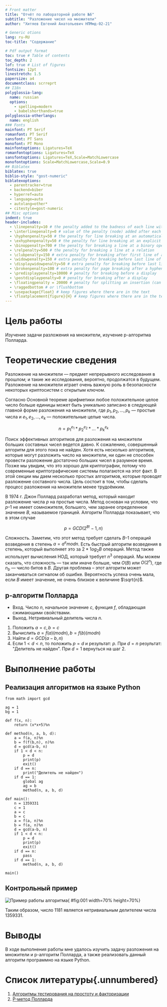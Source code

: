 ```yaml
---
# Front matter
title: "Отчёт по лабораторной работе №6"
subtitle: "Разложение чисел на множители"
author: "Хитяев Евгений Анатольевич НПМмд-02-21"

# Generic otions
lang: ru-RU
toc-title: "Содержание"

# Pdf output format
toc: true # Table of contents
toc_depth: 2
lof: true # List of figures
fontsize: 12pt
linestretch: 1.5
papersize: a4
documentclass: scrreprt
## I18n
polyglossia-lang:
  name: russian
  options:
	- spelling=modern
	- babelshorthands=true
polyglossia-otherlangs:
  name: english
### Fonts
mainfont: PT Serif
romanfont: PT Serif
sansfont: PT Sans
monofont: PT Mono
mainfontoptions: Ligatures=TeX
romanfontoptions: Ligatures=TeX
sansfontoptions: Ligatures=TeX,Scale=MatchLowercase
monofontoptions: Scale=MatchLowercase,Scale=0.9
## Biblatex
biblatex: true
biblio-style: "gost-numeric"
biblatexoptions:
  - parentracker=true
  - backend=biber
  - hyperref=auto
  - language=auto
  - autolang=other*
  - citestyle=gost-numeric
## Misc options
indent: true
header-includes:
  - \linepenalty=10 # the penalty added to the badness of each line within a paragraph (no associated penalty node) Increasing the value makes tex try to have fewer lines in the paragraph.
  - \interlinepenalty=0 # value of the penalty (node) added after each line of a paragraph.
  - \hyphenpenalty=50 # the penalty for line breaking at an automatically inserted hyphen
  - \exhyphenpenalty=50 # the penalty for line breaking at an explicit hyphen
  - \binoppenalty=700 # the penalty for breaking a line at a binary operator
  - \relpenalty=500 # the penalty for breaking a line at a relation
  - \clubpenalty=150 # extra penalty for breaking after first line of a paragraph
  - \widowpenalty=150 # extra penalty for breaking before last line of a paragraph
  - \displaywidowpenalty=50 # extra penalty for breaking before last line before a display math
  - \brokenpenalty=100 # extra penalty for page breaking after a hyphenated line
  - \predisplaypenalty=10000 # penalty for breaking before a display
  - \postdisplaypenalty=0 # penalty for breaking after a display
  - \floatingpenalty = 20000 # penalty for splitting an insertion (can only be split footnote in standard LaTeX)
  - \raggedbottom # or \flushbottom
  - \usepackage{float} # keep figures where there are in the text
  - \floatplacement{figure}{H} # keep figures where there are in the text
---
```


# Цель работы

Изучение задачи разложения на множители, изучение p-алгоритма Полларда.

# Теоретические сведения

Разложение на множители — предмет непрерывного исследования в прошлом; и такие же исследования, вероятно, продолжатся в будущем. Разложение на множители играет очень важную роль в безопасности некоторых криптосистем с открытым ключом.

Согласно Основной теореме арифметики любое положительное целое число больше единицы может быть уникально записано в следующей главной форме разложения на множители, где $p_1, p_2, ..., p_k$ — простые числа и $e_1, e_2, ..., e_k$ — положительные целые числа.

$$n=p^{e_1}_1 * p^{e_2}_2 * ... * p^{e_k}_k$$

Поиск эффективных алгоритмов для разложения на множители больших составных чисел ведется давно. К сожалению, совершенный алгоритм для этого пока не найден. Хотя есть несколько алгоритмов, которые могут разложить число на множители, ни один не способен провести разложение достаточно больших чисел в разумное время. Позже мы увидим, что это хорошо для криптографии, потому что современные криптографические системы полагаются на этот факт. В этой секции мы даем несколько простых алгоритмов, которые проводят разложение составного числа. Цель состоит в том, чтобы сделать процесс разложения на множители менее трудоёмким.

В 1974 г. Джон Поллард разработал метод, который находит разложение числа $p$ на простые числа. Метод основан на условии, что $p – 1$ не имеет сомножителя, большего, чем заранее определенное значение $B$, называемое границей. Алгоритм Полларда показывает, что в этом случае

$$p = GCD(2^{B!}-1,n)$$

Сложность. Заметим, что этот метод требует сделать $B – 1$ операций возведения в степень $a = a^e mod n$. Есть быстрый алгоритм возведения в степень, который выполняет это за $2*1og_2 B$ операций. Метод также использует вычисления НОД, который требует $n^3$ операций. Мы можем сказать, что сложность — так или иначе больше, чем $O(B)$ или $O(2^n)$, где $n_b$ — число битов в $B$. Другая проблема – этот алгоритм может заканчиваться сигналом об ошибке. Вероятность успеха очень мала, если $B$ имеет значение, не очень близкое к величине $\sqrt{n}$.

## p-алгоритм Полларда

* Вход. Число $n$, начальное значение $c$, функция $f$, обладающая сжимающими свойствами.
* Выход. Нетривиальный делитель числа $n$.

1. Положить $a=c, b=c$
2. Вычислить $a=f(a)(mod n), b=f(b)(mod n)$
3. Найти $d = GCD(a-b, n)$
4. Если $1<d<n$, то положить $p=d$ и результат: $p$. При $d=n$ результат: "Делитель не найден". При $d=1$ вернуться на шаг 2.

# Выполнение работы

## Реализация алгоритмов на языке Python

```
from math import gcd

ag = 1
bg = 1

def f(x, n):
    return (x*x+5)%n

def method(n, a, b, d):
    a = f(a, n)%n
    b = f(f(b,n), n)%n
    d = gcd(a-b, n)
    if 1 < d < n:
        p = d
        print(p)
        exit()
    if d == n:
        print("Делитель не найден")
    if d == 1:
        global ag
        ag = b
        method(n, a, b, d)

def main():
    n = 1359331
    c = 1
    a = c
    b = c
    a = f(a, n)%n
    b = f(a, n)%n
    d = gcd(a-b, n)
    if 1 < d < n:
        p = d
        print(p)
        exit()
    if d == n:
        pass
    if d == 1:
        method(n, a, b, d)

main()
```

## Контрольный пример

![Пример работы алгоритма](image/Screenshot_1.png){ #fig:001 width=70% height=70%}

Таким образом, число 1181 является нетривиальным делителем числа 1359331.

# Выводы

В ходе выполнения работы мне удалось изучить задачу разложения на множители и p-алгоритм Полларда, а также реализовать данный алгоритм программно на языке Python.


# Список литературы{.unnumbered}

1. [Алгоритмы тестирования на простоту и факторизации](https://habr.com/ru/post/521876/)
2. [P-метод Полларда](https://ru.bmstu.wiki/P-метод_Полларда)